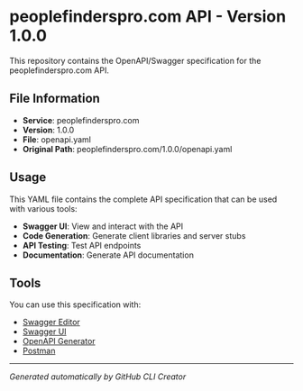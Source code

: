 # peoplefinderspro.com API - Version 1.0.0

This repository contains the OpenAPI/Swagger specification for the peoplefinderspro.com API.

## File Information

- **Service**: peoplefinderspro.com
- **Version**: 1.0.0
- **File**: openapi.yaml
- **Original Path**: peoplefinderspro.com/1.0.0/openapi.yaml

## Usage

This YAML file contains the complete API specification that can be used with various tools:

- **Swagger UI**: View and interact with the API
- **Code Generation**: Generate client libraries and server stubs
- **API Testing**: Test API endpoints
- **Documentation**: Generate API documentation

## Tools

You can use this specification with:

- [Swagger Editor](https://editor.swagger.io/)
- [Swagger UI](https://swagger.io/tools/swagger-ui/)
- [OpenAPI Generator](https://openapi-generator.tech/)
- [Postman](https://www.postman.com/)

---

*Generated automatically by GitHub CLI Creator*
